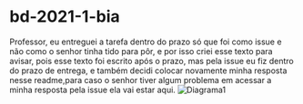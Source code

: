 # bd-2021-1-bia
Professor, eu entreguei a tarefa dentro do prazo só que foi como issue e não como o senhor tinha tido para pôr, e por isso criei esse texto para avisar, pois esse texto foi escrito após o prazo, mas pela issue eu fiz dentro do prazo de entrega, e também decidi colocar novamente minha resposta nesse readme,para caso o senhor tiver algum problema em acessar a minha resposta pela issue ela vai estar aqui.
![Diagrama1](https://user-images.githubusercontent.com/76070394/136731442-ab42868a-ff61-404c-896b-bdbcbbe122f2.jpeg)
